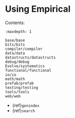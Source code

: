 # Using Empirical

Contents:

```{toctree}
:maxdepth: 1

base/base
bits/bits
compiler/compiler
data/data
datastructs/datastructs
debug/debug
Evolve/systematics
functional/functional
io/io
math/math
prefab/prefab
testing/testing
tools/tools
web/web
```

- {ref}`genindex`
- {ref}`search`
